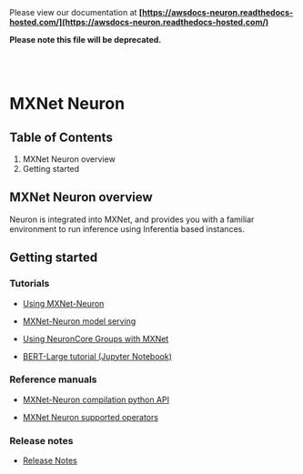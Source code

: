 </br>
</br>

Please view our documentation at **[https://awsdocs-neuron.readthedocs-hosted.com/](https://awsdocs-neuron.readthedocs-hosted.com/)** 

**Please note this file will be deprecated.**

</br>
</br>




# MXNet Neuron

## Table of Contents

1. MXNet Neuron overview
2. Getting started

## MXNet Neuron overview
Neuron is integrated into MXNet, and provides you with a familiar environment to run inference using Inferentia based instances.

## Getting started 

### Tutorials

* [Using MXNet-Neuron](./tutorial-compile-infer.md)

* [MXNet-Neuron model serving](./tutorial-model-serving.md)

* [Using NeuronCore Groups with MXNet](./tutorial-neuroncore-groups.md)

* [BERT-Large tutorial (Jupyter Notebook)](../../src/examples/mxnet/bert_mxnet.ipynb)

### Reference manuals

* [MXNet-Neuron compilation python API](./api-compilation-python-api.md)

* [MXNet Neuron supported operators](../../release-notes/neuron-cc-ops/neuron-cc-ops-mxnet.md)

### Release notes
* [Release Notes](../../release-notes/mxnet-neuron.md )
